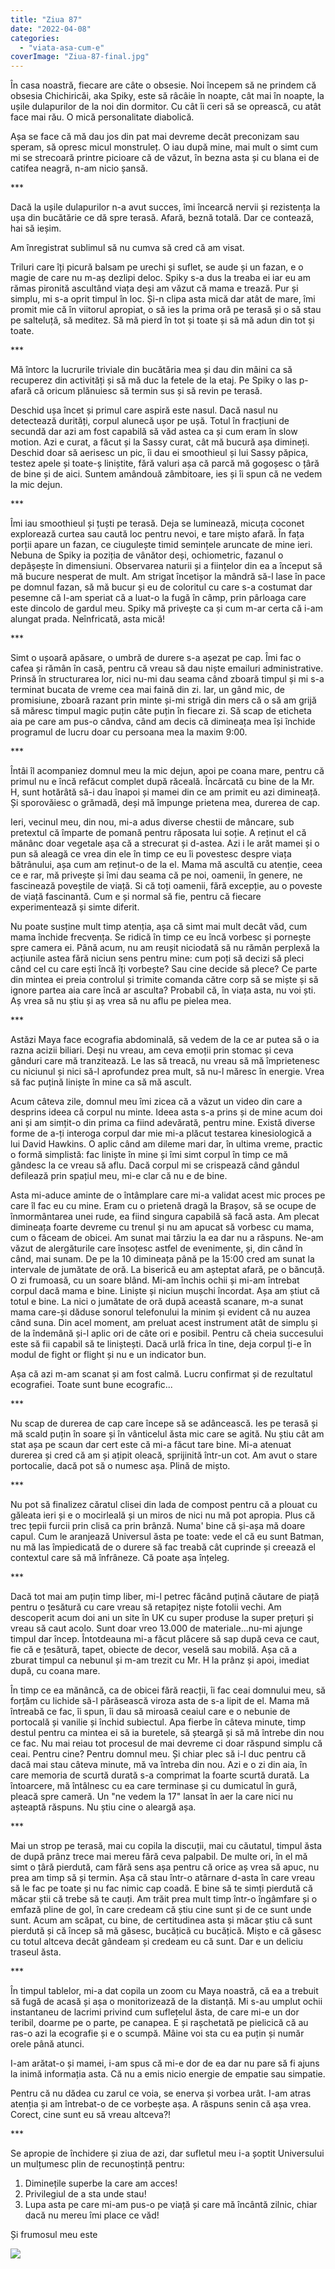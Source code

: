 ```yaml
---
title: "Ziua 87"
date: "2022-04-08"
categories: 
  - "viata-asa-cum-e"
coverImage: "Ziua-87-final.jpg"
---
```


În casa noastră, fiecare are câte o obsesie. Noi începem să ne prindem că obsesia Chichiricăi, aka Spiky, este să râcâie în noapte, cât mai în noapte, la ușile dulapurilor de la noi din dormitor. Cu cât îi ceri să se oprească, cu atât face mai rău. O mică personalitate diabolică.

Așa se face că mă dau jos din pat mai devreme decât preconizam sau speram, să opresc micul monstruleț. O iau după mine, mai mult o simt cum mi se strecoară printre picioare că de văzut, în bezna asta și cu blana ei de catifea neagră, n-am nicio șansă.

\*\*\*

Dacă la ușile dulapurilor n-a avut succes, îmi încearcă nervii și rezistența la ușa din bucătărie ce dă spre terasă. Afară, beznă totală. Dar ce contează, hai să ieșim.

Am înregistrat sublimul să nu cumva să cred că am visat.

Triluri care îți picură balsam pe urechi și suflet, se aude și un fazan, e o magie de care nu m-aș dezlipi deloc. Spiky s-a dus la treaba ei iar eu am rămas pironită ascultând viața deși am văzut că mama e trează. Pur și simplu, mi s-a oprit timpul în loc. Și-n clipa asta mică dar atât de mare, îmi promit mie că în viitorul apropiat, o să ies la prima oră pe terasă și o să stau pe salteluță, să meditez. Să mă pierd în tot și toate și să mă adun din tot și toate.

\*\*\*

Mă întorc la lucrurile triviale din bucătăria mea și dau din mâini ca să recuperez din activități și să mă duc la fetele de la etaj. Pe Spiky o las p-afară că oricum plănuiesc să termin sus și să revin pe terasă.

Deschid ușa încet și primul care aspiră este nasul. Dacă nasul nu detectează durități, corpul alunecă ușor pe ușă. Totul în fracțiuni de secundă dar azi am fost capabilă să văd astea ca și cum eram în slow motion. Azi e curat, a făcut și la Sassy curat, cât mă bucură așa dimineți. Deschid doar să aerisesc un pic, îi dau ei smoothieul și lui Sassy păpica, testez apele și toate-ș liniștite, fără valuri așa că parcă mă gogoșesc o țâră de bine și de aici. Suntem amândouă zâmbitoare, ies și îi spun că ne vedem la mic dejun.

\*\*\*

Îmi iau smoothieul și țuști pe terasă. Deja se luminează, micuța coconet explorează curtea sau caută loc pentru nevoi, e tare mișto afară. În fața porții apare un fazan, ce ciugulește timid semințele aruncate de mine ieri. Nebuna de Spiky ia poziția de vânător deși, ochiometric, fazanul o depășește în dimensiuni. Observarea naturii și a ființelor din ea a început să mă bucure nesperat de mult. Am strigat încetișor la mândră să-l lase în pace pe domnul fazan, să mă bucur și eu de coloritul cu care s-a costumat dar pesemne că l-am speriat că a luat-o la fugă în câmp, prin pârloaga care este dincolo de gardul meu. Spiky mă privește ca și cum m-ar certa că i-am alungat prada. Neînfricată, asta mică!

\*\*\*

Simt o ușoară apăsare, o umbră de durere s-a așezat pe cap. Îmi fac o cafea și rămân în casă, pentru că vreau să dau niște emailuri administrative. Prinsă în structurarea lor, nici nu-mi dau seama când zboară timpul și mi s-a terminat bucata de vreme cea mai faină din zi. Iar, un gând mic, de promisiune, zboară razant prin minte și-mi strigă din mers că o să am grijă să măresc timpul magic puțin câte puțin în fiecare zi. Să scap de eticheta aia pe care am pus-o cândva, când am decis că dimineața mea își închide programul de lucru doar cu persoana mea la maxim 9:00. 

\*\*\*

Întâi îl acompaniez domnul meu la mic dejun, apoi pe coana mare, pentru că primul nu e încă refăcut complet după răceală. Încărcată cu bine de la Mr. H, sunt hotărâtă să-i dau înapoi și mamei din ce am primit eu azi dimineață. Și sporovăiesc o grămadă, deși mă împunge prietena mea, durerea de cap.

Ieri, vecinul meu, din nou, mi-a adus diverse chestii de mâncare, sub pretextul că împarte de pomană pentru răposata lui soție. A reținut el că mănânc doar vegetale așa că a strecurat și d-astea. Azi i le arăt mamei și o pun să aleagă ce vrea din ele în timp ce eu îi povestesc despre viața bătrânului, așa cum am reținut-o de la el. Mama mă ascultă cu atenție, ceea ce e rar, mă privește și îmi dau seama că pe noi, oamenii, în genere, ne fascinează poveștile de viață. Si că toți oamenii, fără excepție, au o poveste de viață fascinantă. Cum e și normal să fie, pentru că fiecare experimentează și simte diferit. 

Nu poate susține mult timp atenția, așa că simt mai mult decât văd, cum mama închide frecvența. Se ridică în timp ce eu încă vorbesc și pornește spre camera ei. Până acum, nu am reușit niciodată să nu rămân perplexă la acțiunile astea fără niciun sens pentru mine: cum poți să decizi să pleci când cel cu care ești încă îți vorbește? Sau cine decide să plece? Ce parte din mintea ei preia controlul și trimite comanda către corp să se miște și să ignore partea aia care încă ar asculta? Probabil că, în viața asta, nu voi ști. Aș vrea să nu știu și aș vrea să nu aflu pe pielea mea.

\*\*\*

Astăzi Maya face ecografia abdominală, să vedem de la ce ar putea să o ia razna acizii biliari. Deși nu vreau, am ceva emoții prin stomac și ceva gânduri care mă tranzitează. Le las să treacă, nu vreau să mă împrietenesc cu niciunul și nici să-l aprofundez prea mult, să nu-l măresc în energie. Vrea să fac puțină liniște în mine ca să mă ascult. 

Acum câteva zile, domnul meu îmi zicea că a văzut un video din care a desprins ideea că corpul nu minte. Ideea asta s-a prins și de mine acum doi ani și am simțit-o din prima ca fiind adevărată, pentru mine. Există diverse forme de a-ți interoga corpul dar mie mi-a plăcut testarea kinesiologică a lui David Hawkins. O aplic când am dileme mari dar, în ultima vreme, practic o formă simplistă: fac liniște în mine și îmi simt corpul în timp ce mă gândesc la ce vreau să aflu. Dacă corpul mi se crispează când gândul defilează prin spațiul meu, mi-e clar că nu e de bine. 

Asta mi-aduce aminte de o întâmplare care mi-a validat acest mic proces pe care îl fac eu cu mine. Eram cu o prietenă dragă la Brașov, să se ocupe de înmormântarea unei rude, ea fiind singura capabilă să facă asta. Am plecat dimineața foarte devreme cu trenul și nu am apucat să vorbesc cu mama, cum o făceam de obicei. Am sunat mai târziu la ea dar nu a răspuns. Ne-am văzut de alergăturile care însoțesc astfel de evenimente, și, din când în când, mai sunam. De pe la 10 dimineața până pe la 15:00 cred am sunat la intervale de jumătate de oră. La biserică eu am așteptat afară, pe o băncuță. O zi frumoasă, cu un soare blând. Mi-am închis ochii și mi-am întrebat corpul dacă mama e bine. Liniște și niciun mușchi încordat. Așa am știut că totul e bine. La nici o jumătate de oră după această scanare, m-a sunat mama care-și dăduse sonorul telefonului la minim și evident că nu auzea când suna. Din acel moment, am preluat acest instrument atât de simplu și de la îndemână și-l aplic ori de câte ori e posibil. Pentru că cheia succesului este să fii capabil să te liniștești. Dacă urlă frica în tine, deja corpul ți-e în modul de fight or flight și nu e un indicator bun.

Așa că azi m-am scanat și am fost calmă. Lucru confirmat și de rezultatul ecografiei. Toate sunt bune ecografic...

\*\*\*

Nu scap de durerea de cap care începe să se adâncească. Ies pe terasă și mă scald puțin în soare și în vânticelul ăsta mic care se agită. Nu știu cât am stat așa pe scaun dar cert este că mi-a făcut tare bine. Mi-a atenuat durerea și cred că am și ațipit oleacă, sprijinită într-un cot. Am avut o stare portocalie, dacă pot să o numesc așa. Plină de mișto.

\*\*\*

Nu pot să finalizez căratul clisei din lada de compost pentru că a plouat cu găleata ieri și e o mocirleală și un miros de nici nu mă pot apropia. Plus că trec țepii furcii prin clisă ca prin brânză. Numa' bine că și-așa mă doare capul. Cum le aranjează Universul ăsta pe toate: vede el că eu sunt Batman, nu mă las împiedicată de o durere să fac treabă cât cuprinde și creează el contextul care să mă înfrâneze. Că poate așa înțeleg.

\*\*\*

Dacă tot mai am puțin timp liber, mi-l petrec făcând puțină căutare de piață pentru o țesătură cu care vreau să retapițez niște fotolii vechi. Am descoperit acum doi ani un site în UK cu super produse la super prețuri și vreau să caut acolo. Sunt doar vreo 13.000 de materiale…nu-mi ajunge timpul dar încep. Întotdeauna mi-a făcut plăcere să sap după ceva ce caut, fie că e țesătură, tapet, obiecte de decor, veselă sau mobilă. Așa că a zburat timpul ca nebunul și m-am trezit cu Mr. H la prânz și apoi, imediat după, cu coana mare.

În timp ce ea mănâncă, ca de obicei fără reacții, îi fac ceai domnului meu, să forțăm cu lichide să-l părăsească viroza asta de s-a lipit de el. Mama mă întreabă ce fac, îi spun, îi dau să miroasă ceaiul care e o nebunie de portocală și vanilie și închid subiectul. Apa fierbe în câteva minute, timp destul pentru ca mintea ei să ia buretele, să șteargă și să mă întrebe din nou ce fac. Nu mai reiau tot procesul de mai devreme ci doar răspund simplu că ceai. Pentru cine? Pentru domnul meu. Și chiar plec să i-l duc pentru că dacă mai stau câteva minute, mă va întreba din nou. Azi e o zi din aia, în care memoria de scurtă durată s-a comprimat la foarte scurtă durată. La întoarcere, mă întâlnesc cu ea care terminase și cu dumicatul în gură, pleacă spre cameră. Un "ne vedem la 17" lansat în aer la care nici nu așteaptă răspuns. Nu știu cine o aleargă așa.

\*\*\*

Mai un strop pe terasă, mai cu copila la discuții, mai cu căutatul, timpul ăsta de după prânz trece mai mereu fără ceva palpabil. De multe ori, în el mă simt o țâră pierdută, cam fără sens așa pentru că orice aș vrea să apuc, nu prea am timp să și termin. Așa că stau într-o atârnare d-asta în care vreau să le fac pe toate și nu fac nimic cap coadă. E bine să te simți pierdută că măcar știi că trebe să te cauți. Am trăit prea mult timp într-o îngâmfare și o emfază pline de gol, în care credeam că știu cine sunt și de ce sunt unde sunt. Acum am scăpat, cu bine, de certitudinea asta și măcar știu că sunt pierdută și că încep să mă găsesc, bucățică cu bucățică. Mișto e că găsesc cu totul altceva decât gândeam și credeam eu că sunt. Dar e un deliciu traseul ăsta.

\*\*\*

În timpul tablelor, mi-a dat copila un zoom cu Maya noastră, că ea a trebuit să fugă de acasă și așa o monitorizează de la distanță. Mi s-au umplut ochii instantaneu de lacrimi privind cum suflețelul ăsta, de care mi-e un dor teribil, doarme pe o parte, pe canapea. E și rașchetată pe pielicică că au ras-o azi la ecografie și e o scumpă. Mâine voi sta cu ea puțin și număr orele până atunci. 

I-am arătat-o și mamei, i-am spus că mi-e dor de ea dar nu pare să fi ajuns la inimă informația asta. Că nu a emis nicio energie de empatie sau simpatie.

Pentru că nu dădea cu zarul ce voia, se enerva și vorbea urât. I-am atras atenția și am întrebat-o de ce vorbește așa. A răspuns senin că așa vrea. Corect, cine sunt eu să vreau altceva?!

\*\*\*

Se apropie de închidere și ziua de azi, dar sufletul meu i-a șoptit Universului un mulțumesc plin de recunoștință pentru:

1. Diminețile superbe la care am acces!
2. Privilegiul de a sta unde stau!
3. Lupa asta pe care mi-am pus-o pe viață și care mă încântă zilnic, chiar dacă nu mereu îmi place ce văd!

Și frumosul meu este

![](images/portal.jpeg)
